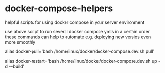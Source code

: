 # docker-compose-helpers
helpful scripts for using docker compose in your server environment

use above script to run several docker compose ymls in a certain order 
these commands can help to automate e.g. deploying new versios even more smoothly

alias docker-pull='bash /home/linux/docker/docker-compose.dev.sh pull'

alias docker-restart='bash /home/linux/docker/docker-compose.dev.sh up -d --build'
